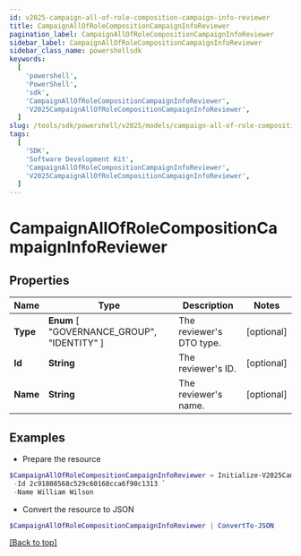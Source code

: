 ```yaml
---
id: v2025-campaign-all-of-role-composition-campaign-info-reviewer
title: CampaignAllOfRoleCompositionCampaignInfoReviewer
pagination_label: CampaignAllOfRoleCompositionCampaignInfoReviewer
sidebar_label: CampaignAllOfRoleCompositionCampaignInfoReviewer
sidebar_class_name: powershellsdk
keywords:
  [
    'powershell',
    'PowerShell',
    'sdk',
    'CampaignAllOfRoleCompositionCampaignInfoReviewer',
    'V2025CampaignAllOfRoleCompositionCampaignInfoReviewer',
  ]
slug: /tools/sdk/powershell/v2025/models/campaign-all-of-role-composition-campaign-info-reviewer
tags:
  [
    'SDK',
    'Software Development Kit',
    'CampaignAllOfRoleCompositionCampaignInfoReviewer',
    'V2025CampaignAllOfRoleCompositionCampaignInfoReviewer',
  ]
---
```


# CampaignAllOfRoleCompositionCampaignInfoReviewer

## Properties

| Name | Type | Description | Notes |
| --- | --- | --- | --- |
| **Type** | **Enum** [ "GOVERNANCE_GROUP", "IDENTITY" ] | The reviewer's DTO type. | [optional] |
| **Id** | **String** | The reviewer's ID. | [optional] |
| **Name** | **String** | The reviewer's name. | [optional] |

## Examples

- Prepare the resource

```powershell
$CampaignAllOfRoleCompositionCampaignInfoReviewer = Initialize-V2025CampaignAllOfRoleCompositionCampaignInfoReviewer  -Type IDENTITY `
 -Id 2c91808568c529c60168cca6f90c1313 `
 -Name William Wilson
```

- Convert the resource to JSON

```powershell
$CampaignAllOfRoleCompositionCampaignInfoReviewer | ConvertTo-JSON
```

[[Back to top]](#)
